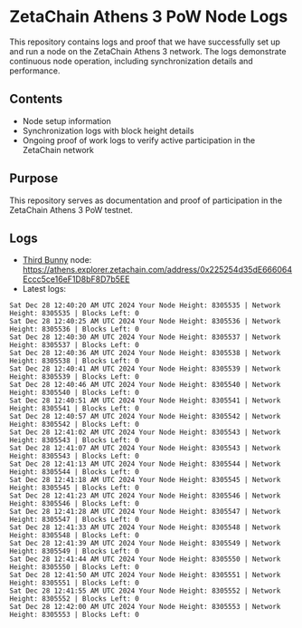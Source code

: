# ZetaChain Athens 3 PoW Node Logs
This repository contains logs and proof that we have successfully set up and run a node on the ZetaChain Athens 3 network. The logs demonstrate continuous node operation, including synchronization details and performance.

## Contents
- Node setup information
- Synchronization logs with block height details
- Ongoing proof of work logs to verify active participation in the ZetaChain network

## Purpose
This repository serves as documentation and proof of participation in the ZetaChain Athens 3 PoW testnet.

## Logs

- [Third Bunny](https://thirdbunny.xyz/) node: https://athens.explorer.zetachain.com/address/0x225254d35dE666064Eccc5ce16eF1D8bF8D7b5EE
- Latest logs:
```
Sat Dec 28 12:40:20 AM UTC 2024 Your Node Height: 8305535 | Network Height: 8305535 | Blocks Left: 0
Sat Dec 28 12:40:25 AM UTC 2024 Your Node Height: 8305536 | Network Height: 8305536 | Blocks Left: 0
Sat Dec 28 12:40:30 AM UTC 2024 Your Node Height: 8305537 | Network Height: 8305537 | Blocks Left: 0
Sat Dec 28 12:40:36 AM UTC 2024 Your Node Height: 8305538 | Network Height: 8305538 | Blocks Left: 0
Sat Dec 28 12:40:41 AM UTC 2024 Your Node Height: 8305539 | Network Height: 8305539 | Blocks Left: 0
Sat Dec 28 12:40:46 AM UTC 2024 Your Node Height: 8305540 | Network Height: 8305540 | Blocks Left: 0
Sat Dec 28 12:40:51 AM UTC 2024 Your Node Height: 8305541 | Network Height: 8305541 | Blocks Left: 0
Sat Dec 28 12:40:57 AM UTC 2024 Your Node Height: 8305542 | Network Height: 8305542 | Blocks Left: 0
Sat Dec 28 12:41:02 AM UTC 2024 Your Node Height: 8305543 | Network Height: 8305543 | Blocks Left: 0
Sat Dec 28 12:41:07 AM UTC 2024 Your Node Height: 8305543 | Network Height: 8305543 | Blocks Left: 0
Sat Dec 28 12:41:13 AM UTC 2024 Your Node Height: 8305544 | Network Height: 8305544 | Blocks Left: 0
Sat Dec 28 12:41:18 AM UTC 2024 Your Node Height: 8305545 | Network Height: 8305545 | Blocks Left: 0
Sat Dec 28 12:41:23 AM UTC 2024 Your Node Height: 8305546 | Network Height: 8305546 | Blocks Left: 0
Sat Dec 28 12:41:28 AM UTC 2024 Your Node Height: 8305547 | Network Height: 8305547 | Blocks Left: 0
Sat Dec 28 12:41:33 AM UTC 2024 Your Node Height: 8305548 | Network Height: 8305548 | Blocks Left: 0
Sat Dec 28 12:41:39 AM UTC 2024 Your Node Height: 8305549 | Network Height: 8305549 | Blocks Left: 0
Sat Dec 28 12:41:44 AM UTC 2024 Your Node Height: 8305550 | Network Height: 8305550 | Blocks Left: 0
Sat Dec 28 12:41:50 AM UTC 2024 Your Node Height: 8305551 | Network Height: 8305551 | Blocks Left: 0
Sat Dec 28 12:41:55 AM UTC 2024 Your Node Height: 8305552 | Network Height: 8305552 | Blocks Left: 0
Sat Dec 28 12:42:00 AM UTC 2024 Your Node Height: 8305553 | Network Height: 8305553 | Blocks Left: 0
```

